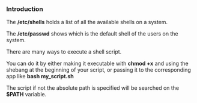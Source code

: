 ### Introduction

The **/etc/shells** holds a list of all the available shells on a system.

The **/etc/passwd** shows which is the default shell of the users on the system.

There are many ways to execute a shell script.

You can do it by either making it executable with **chmod +x** and using the shebang at the beginning of your script, or passing it to the corresponding app like **bash my_script.sh**

The script if not the absolute path is specified will be searched on the **$PATH** variable.